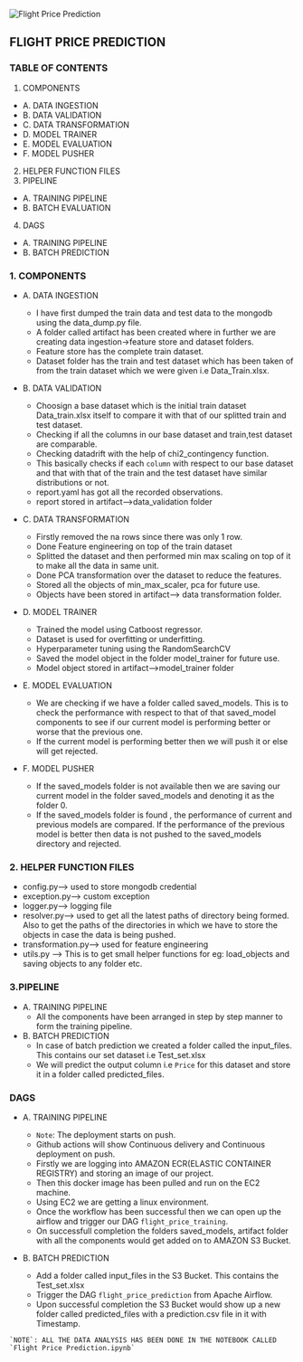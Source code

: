 ![Flight Price Prediction](https://www.amexglobalbusinesstravel.com/content/uploads/2017/11/Night-Landing-iStock-539327295.jpg)


## FLIGHT PRICE PREDICTION

### TABLE OF CONTENTS
1. COMPONENTS
 - A. DATA INGESTION
 - B. DATA VALIDATION
 - C. DATA TRANSFORMATION
 - D. MODEL TRAINER
 - E. MODEL EVALUATION
 - F. MODEL PUSHER
2. HELPER FUNCTION FILES
3. PIPELINE
 - A. TRAINING PIPELINE
 - B. BATCH EVALUATION
4. DAGS
 - A. TRAINING PIPELINE
 - B. BATCH PREDICTION


### 1. COMPONENTS
 - A. DATA INGESTION
   - I have first dumped the train data and test data to the mongodb using the data_dump.py file. 
   - A folder called artifact has been created where in further we are creating data ingestion->feature store and dataset folders.
   - Feature store has the complete train dataset.
   - Dataset folder has the train and test dataset which has been taken of from the train dataset which we were given i.e Data_Train.xlsx.

 - B. DATA VALIDATION
   - Choosign a base dataset which is the initial train dataset Data_train.xlsx itself to compare it with that of our splitted train and test dataset.
   - Checking if all the columns in our base dataset and train,test dataset are comparable.
   - Checking datadrift with the help of chi2_contingency function.
   - This basically checks if each `column` with respect to our base dataset and that with that of the train and the test dataset have similar distributions or not. 
   - report.yaml has got all the recorded observations.
   - report stored in artifact-->data_validation folder

 - C. DATA TRANSFORMATION
   - Firstly removed the na rows since there was only 1 row.
   - Done Feature engineering on top of the train dataset
   - Splitted the dataset and then performed min max scaling on top of it to make all the data in same unit.
   - Done PCA transformation over the dataset to reduce the features.
   - Stored all the objects of min_max_scaler, pca for future use.
   - Objects have been stored in artifact--> data transformation folder.

 - D. MODEL TRAINER
   - Trained the model using Catboost regressor.
   - Dataset is used for overfitting or underfitting.
   - Hyperparameter tuning using the RandomSearchCV
   - Saved the model object in the folder model_trainer for future use.
   - Model object stored in artifact-->model_trainer folder

 - E. MODEL EVALUATION
   - We are checking if we have a folder called saved_models. This is to check the performance with respect to 
   that of that saved_model components to see if our current model is performing better or worse that the previous one.
   - If the current model is performing better then we will push it or else will get rejected.
   

 - F. MODEL PUSHER
   - If the saved_models folder is not available then we are saving our current model in the folder saved_models and denoting
   it as the folder 0.
   - If the saved_models folder is found , the performance of current and previous models are compared. If the performance of the 
   previous model is better then data is not pushed to the saved_models directory and rejected.


### 2. HELPER FUNCTION FILES
   - config.py--> used to store mongodb credential
   - exception.py--> custom exception
   - logger.py--> logging file
   - resolver.py--> used to get all the latest paths of directory being formed. Also to get the paths of the directories in which
   we have to store the objects in case the data is being pushed.
   - transformation.py--> used for feature engineering
   - utils.py --> This is to get small helper functions for eg: load_objects and saving objects to any folder etc.

### 3.PIPELINE
  - A. TRAINING PIPELINE
    - All the components have been arranged in step by step manner to form the training pipeline.
  - B. BATCH PREDICTION
    - In case of batch prediction we created a folder called the input_files. This contains our set dataset i.e Test_set.xlsx
    - We will predict the output column i.e `Price` for this dataset and store it in a folder called predicted_files.

### DAGS
   - A. TRAINING PIPELINE
     - `Note`: The deployment starts on push.
     - Github actions will show Continuous delivery and Continuous deployment on push.
     - Firstly we are logging into AMAZON ECR(ELASTIC CONTAINER REGISTRY) and storing an image of our project. 
     - Then this docker image has been pulled and run on the EC2 machine.
     - Using EC2 we are getting a linux environment.
     - Once the workflow has been successful then we can open up the airflow and trigger our DAG `flight_price_training`.
     - On successfull completion the folders saved_models, artifact folder with all the components would get added on to 
     AMAZON S3 Bucket.

   - B. BATCH PREDICTION
     - Add a folder called input_files in the S3 Bucket. This contains the Test_set.xlsx
     - Trigger the DAG `flight_price_prediction` from Apache Airflow.
     - Upon successful completion the S3 Bucket would show up a new folder called predicted_files with a prediction.csv file in it
    with Timestamp.

    `NOTE`: ALL THE DATA ANALYSIS HAS BEEN DONE IN THE NOTEBOOK CALLED `Flight Price Prediction.ipynb`

